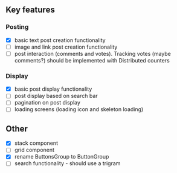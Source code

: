 ## Key features

### Posting

- [x] basic text post creation functionality
- [ ] image and link post creation functionality
- [ ] post interaction (comments and votes). Tracking votes (maybe comments?) should be implemented with Distributed counters

### Display

- [x] basic post display functionality
- [ ] post display based on search bar
- [ ] pagination on post display
- [ ] loading screens (loading icon and skeleton loading)

## Other

- [x] stack component
- [ ] grid component
- [x] rename ButtonsGroup to ButtonGroup
- [ ] search functionality - should use a trigram
